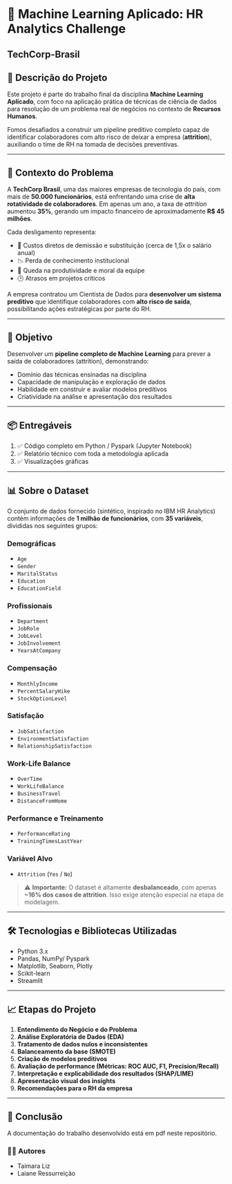 # 🚀 Machine Learning Aplicado: HR Analytics Challenge

## TechCorp-Brasil

## 📘 Descrição do Projeto

Este projeto é parte do trabalho final da disciplina **Machine Learning Aplicado**, com foco na aplicação prática de técnicas de ciência de dados para resolução de um problema real de negócios no contexto de **Recursos Humanos**.

Fomos desafiados a construir um pipeline preditivo completo capaz de identificar colaboradores com alto risco de deixar a empresa (**attrition**), auxiliando o time de RH na tomada de decisões preventivas.

---

## 🏢 Contexto do Problema

A **TechCorp Brasil**, uma das maiores empresas de tecnologia do país, com mais de **50.000 funcionários**, está enfrentando uma crise de **alta rotatividade de colaboradores**. Em apenas um ano, a taxa de *attrition* aumentou **35%**, gerando um impacto financeiro de aproximadamente **R$ 45 milhões**.

Cada desligamento representa:

- 💸 Custos diretos de demissão e substituição (cerca de 1,5x o salário anual)
- 📉 Perda de conhecimento institucional
- 🧩 Queda na produtividade e moral da equipe
- 🕒 Atrasos em projetos críticos

A empresa contratou um Cientista de Dados para **desenvolver um sistema preditivo** que identifique colaboradores com **alto risco de saída**, possibilitando ações estratégicas por parte do RH.

---

## 🎯 Objetivo

Desenvolver um **pipeline completo de Machine Learning** para prever a saída de colaboradores (attrition), demonstrando:

- Domínio das técnicas ensinadas na disciplina
- Capacidade de manipulação e exploração de dados
- Habilidade em construir e avaliar modelos preditivos
- Criatividade na análise e apresentação dos resultados

---

## 📦 Entregáveis

1. ✅ Código completo em Python / Pyspark (Jupyter Notebook)
2. ✅ Relatório técnico com toda a metodologia aplicada
3. ✅ Visualizações gráficas

---

## 📊 Sobre o Dataset

O conjunto de dados fornecido (sintético, inspirado no IBM HR Analytics) contém informações de **1 milhão de funcionários**, com **35 variáveis**, divididas nos seguintes grupos:

### Demográficas
- `Age`
- `Gender`
- `MaritalStatus`
- `Education`
- `EducationField`

### Profissionais
- `Department`
- `JobRole`
- `JobLevel`
- `JobInvolvement`
- `YearsAtCompany`

### Compensação
- `MonthlyIncome`
- `PercentSalaryHike`
- `StockOptionLevel`

### Satisfação
- `JobSatisfaction`
- `EnvironmentSatisfaction`
- `RelationshipSatisfaction`

### Work-Life Balance
- `OverTime`
- `WorkLifeBalance`
- `BusinessTravel`
- `DistanceFromHome`

### Performance e Treinamento
- `PerformanceRating`
- `TrainingTimesLastYear`

### Variável Alvo
- `Attrition` (`Yes` / `No`)

> ⚠️ **Importante:** O dataset é altamente **desbalanceado**, com apenas **~16% dos casos de attrition**. Isso exige atenção especial na etapa de modelagem.

---

## 🛠️ Tecnologias e Bibliotecas Utilizadas

- Python 3.x
- Pandas, NumPy/ Pyspark
- Matplotlib, Seaborn, Plotly
- Scikit-learn
- Streamlit

---

## 📈 Etapas do Projeto

1. **Entendimento do Negócio e do Problema**
2. **Análise Exploratória de Dados (EDA)**
3. **Tratamento de dados nulos e inconsistentes**
4. **Balanceamento da base (SMOTE)**
5. **Criação de modelos preditivos**
6. **Avaliação de performance (Métricas: ROC AUC, F1, Precision/Recall)**
7. **Interpretação e explicabilidade dos resultados (SHAP/LIME)**
8. **Apresentação visual dos insights**
9. **Recomendações para o RH da empresa**

---

## 📌 Conclusão

A documentação do trabalho desenvolvido está em pdf neste repositório.

### 👩‍💻 Autores

- Taimara Liz 
- Laiane Ressurreição
